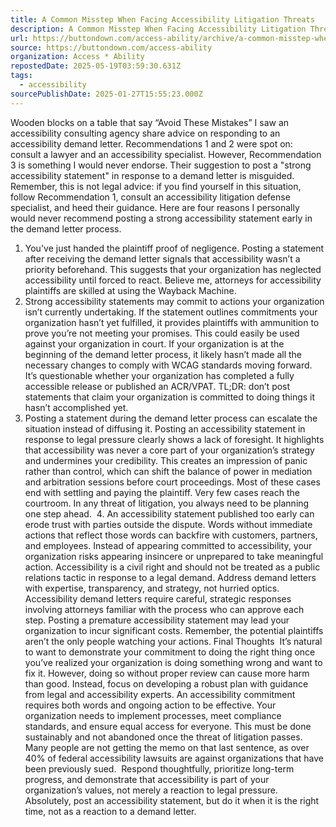 ```yaml
---
title: A Common Misstep When Facing Accessibility Litigation Threats
description: A Common Misstep When Facing Accessibility Litigation Threats
url: https://buttondown.com/access-ability/archive/a-common-misstep-when-facing-accessibility/
source: https://buttondown.com/access-ability
organization: Access * Ability
repostedDate: 2025-05-19T03:59:30.631Z
tags:
  - accessibility
sourcePublishDate: 2025-01-27T15:55:23.000Z
---
```


Wooden blocks on a table that say “Avoid These Mistakes”
I saw an accessibility consulting agency share advice on responding to an accessibility demand letter. Recommendations 1 and 2 were spot on: consult a lawyer and an accessibility specialist. However, Recommendation 3 is something I would never endorse. Their suggestion to post a "strong accessibility statement" in response to a demand letter is misguided. Remember, this is not legal advice: if you find yourself in this situation, follow Recommendation 1, consult an accessibility litigation defense specialist, and heed their guidance. Here are four reasons I personally would never recommend posting a strong accessibility statement early in the demand letter process.
1. You've just handed the plaintiff proof of negligence. 
Posting a statement after receiving the demand letter signals that accessibility wasn’t a priority beforehand. This suggests that your organization has neglected accessibility until forced to react. Believe me, attorneys for accessibility plaintiffs are skilled at using the Wayback Machine.
2. Strong accessibility statements may commit to actions your organization isn’t currently undertaking. 
If the statement outlines commitments your organization hasn’t yet fulfilled, it provides plaintiffs with ammunition to prove you’re not meeting your promises. This could easily be used against your organization in court. If your organization is at the beginning of the demand letter process, it likely hasn’t made all the necessary changes to comply with WCAG standards moving forward. It’s questionable whether your organization has completed a fully accessible release or published an ACR/VPAT. 
TL;DR: don’t post statements that claim your organization is committed to doing things it hasn’t accomplished yet.
3. Posting a statement during the demand letter process can escalate the situation instead of diffusing it. 
Posting an accessibility statement in response to legal pressure clearly shows a lack of foresight. It highlights that accessibility was never a core part of your organization’s strategy and undermines your credibility. This creates an impression of panic rather than control, which can shift the balance of power in mediation and arbitration sessions before court proceedings. Most of these cases end with settling and paying the plaintiff. Very few cases reach the courtroom.  In any threat of litigation, you always need to be planning one step ahead.
 4. An accessibility statement published too early can erode trust with parties outside the dispute. 
Words without immediate actions that reflect those words can backfire with customers, partners, and employees. Instead of appearing committed to accessibility, your organization risks appearing insincere or unprepared to take meaningful action. Accessibility is a civil right and should not be treated as a public relations tactic in response to a legal demand. Address demand letters with expertise, transparency, and strategy, not hurried optics. Accessibility demand letters require careful, strategic responses involving attorneys familiar with the process who can approve each step. Posting a premature accessibility statement may lead your organization to incur significant costs.  Remember, the potential plaintiffs aren’t the only people watching your actions.
Final Thoughts 
It’s natural to want to demonstrate your commitment to doing the right thing once you’ve realized your organization is doing something wrong and want to fix it. However, doing so without proper review can cause more harm than good. 
Instead, focus on developing a robust plan with guidance from legal and accessibility experts. An accessibility commitment requires both words and ongoing action to be effective. Your organization needs to implement processes, meet compliance standards, and ensure equal access for everyone. 
This must be done sustainably and not abandoned once the threat of litigation passes. Many people are not getting the memo on that last sentence, as over 40% of federal accessibility lawsuits are against organizations that have been previously sued. 
Respond thoughtfully, prioritize long-term progress, and demonstrate that accessibility is part of your organization’s values, not merely a reaction to legal pressure. Absolutely, post an accessibility statement, but do it when it is the right time, not as a reaction to a demand letter.